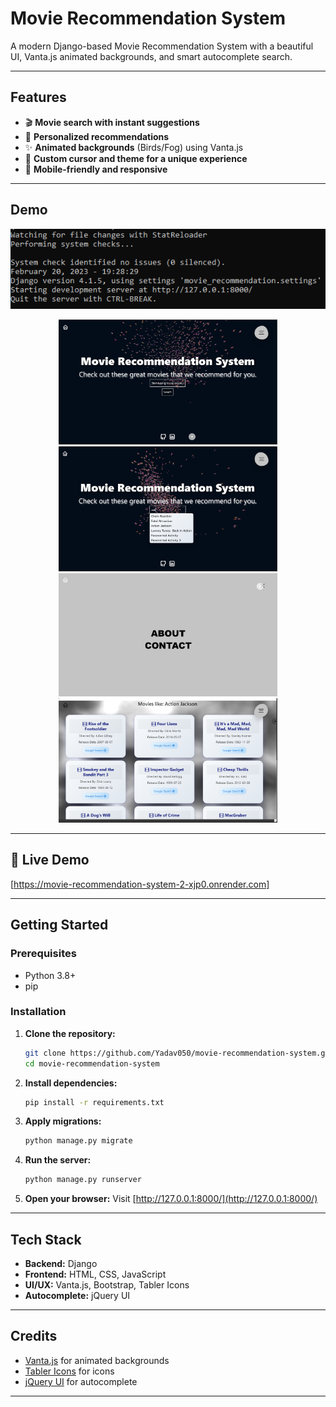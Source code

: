 # Movie Recommendation System

A modern Django-based Movie Recommendation System with a beautiful UI, Vanta.js animated backgrounds, and smart autocomplete search.

---

## Features
- 🎬 **Movie search with instant suggestions**
- 🤖 **Personalized recommendations**
- ✨ **Animated backgrounds** (Birds/Fog) using Vanta.js
- 🎨 **Custom cursor and theme for a unique experience**
- 📱 **Mobile-friendly and responsive**

---

## Demo
![Demo Screenshot](readme_images/runserver_demo.png)

<!-- Additional screenshots -->
<p align="center">
  <img src="readme_images/Home_page.png" alt="Screenshot 1" width="350"/>
  <img src="readme_images/search_suggestion.png" alt="Screenshot 2" width="350"/>
  <img src="readme_images/menu_bar.png" alt="Screenshot 3" width="350"/>
  <img src="readme_images/Search_result.png" alt="Screenshot 4" width="350"/>
</p>

---
## 🚀 Live Demo

[https://movie-recommendation-system-2-xjp0.onrender.com]

---
## Getting Started

### Prerequisites
- Python 3.8+
- pip

### Installation
1. **Clone the repository:**
   ```sh
   git clone https://github.com/Yadav050/movie-recommendation-system.git
   cd movie-recommendation-system
   ```
2. **Install dependencies:**
   ```sh
   pip install -r requirements.txt
   ```
3. **Apply migrations:**
   ```sh
   python manage.py migrate
   ```
4. **Run the server:**
   ```sh
   python manage.py runserver
   ```
5. **Open your browser:**
   Visit [http://127.0.0.1:8000/](http://127.0.0.1:8000/)

---

## Tech Stack
- **Backend:** Django
- **Frontend:** HTML, CSS, JavaScript
- **UI/UX:** Vanta.js, Bootstrap, Tabler Icons
- **Autocomplete:** jQuery UI

---

## Credits
- [Vanta.js](https://www.vantajs.com/) for animated backgrounds
- [Tabler Icons](https://tabler.io/icons) for icons
- [jQuery UI](https://jqueryui.com/autocomplete/) for autocomplete

---
